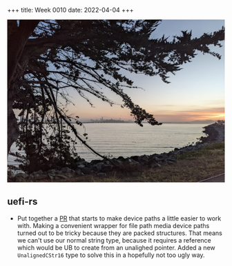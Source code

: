 +++
title: Week 0010
date: 2022-04-04
+++

<a href="images-2022-04-01-bay.jpg"><img class="photo" src="images-2022-04-01-bay-thumb.jpg" title="Photo of sunset over the bay near San Francisco"></img></a>

## uefi-rs

* Put together a [PR](https://github.com/rust-osdev/uefi-rs/pull/404)
  that starts to make device paths a little easier to work with. Making
  a convenient wrapper for file path media device paths turned out to be
  tricky because they are packed structures. That means we can't use our
  normal string type, because it requires a reference which would be UB
  to create from an unalighed pointer. Added a new `UnalignedCStr16`
  type to solve this in a hopefully not too ugly way.

